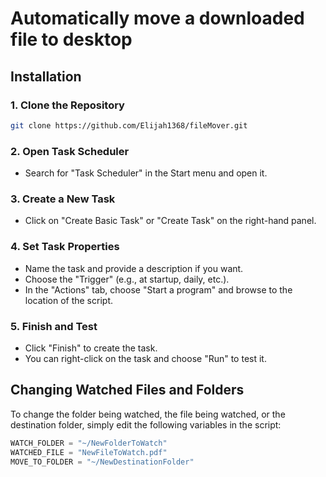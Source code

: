# Automatically move a downloaded file to desktop


## Installation

### 1. Clone the Repository
```bash
git clone https://github.com/Elijah1368/fileMover.git
```

### 2. Open Task Scheduler
- Search for "Task Scheduler" in the Start menu and open it.

### 3. Create a New Task
- Click on "Create Basic Task" or "Create Task" on the right-hand panel.

### 4. Set Task Properties
- Name the task and provide a description if you want.
- Choose the "Trigger" (e.g., at startup, daily, etc.).
- In the "Actions" tab, choose "Start a program" and browse to the location of the script.

### 5. Finish and Test
- Click "Finish" to create the task.
- You can right-click on the task and choose "Run" to test it.

## Changing Watched Files and Folders
To change the folder being watched, the file being watched, or the destination folder, simply edit the following variables in the script:

```python
WATCH_FOLDER = "~/NewFolderToWatch"
WATCHED_FILE = "NewFileToWatch.pdf"
MOVE_TO_FOLDER = "~/NewDestinationFolder"
